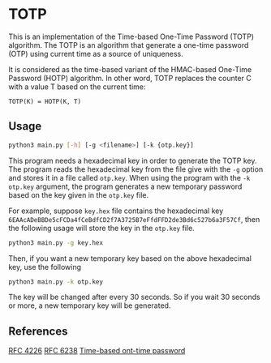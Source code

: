 # TOTP

This is an implementation of the Time-based One-Time Password (TOTP) algorithm. The TOTP is an algorithm that generate a one-time password (OTP) using current time as a source of uniqueness.

It is considered as the time-based variant of the HMAC-based One-Time Password (HOTP) algorithm. In other word, TOTP replaces the counter C with a value T based on the current time:

```
TOTP(K) = HOTP(K, T)
```


## Usage

```bash
python3 main.py [-h] [-g <filename>] [-k {otp.key}]
```

This program needs a hexadecimal key in order to generate the TOTP key. The program reads the hexadecimal key from the file give with the `-g` option and stores it in a file called `otp.key`. When using the program with the `-k otp.key` argument, the program generates a new temporary password based on the key given in the `otp.key` file.

For example, suppose `key.hex` file contains the hexadecimal key `6EAAcADeBBDe5cFCDa4fCeBdfCD2f7A3725B7eFfdFFD2de3Bd6c527b6a3F57Cf`, then the following usage will store the key in the `otp.key` file.

```bash
python3 main.py -g key.hex
```

Then, if you want a new temporary key based on the above hexadecimal key, use the following

```bash
python3 main.py -k otp.key
```

The key will be changed after every 30 seconds. So if you wait 30 seconds or more, a new temporary key will be generated.


## References

[RFC 4226](https://datatracker.ietf.org/doc/html/rfc4226)
[RFC 6238](https://datatracker.ietf.org/doc/html/rfc6238)
[Time-based ont-time password](https://en.wikipedia.org/wiki/Time-based_one-time_password)
